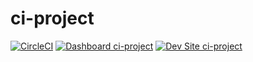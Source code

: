 # ci-project

[![CircleCI](https://circleci.com/gh/carlosnps/ci-project.svg?style=shield)](https://circleci.com/gh/carlosnps/ci-project)
[![Dashboard ci-project](https://img.shields.io/badge/dashboard-ci_project-yellow.svg)](https://dashboard.pantheon.io/sites/f25fa188-adfb-4c8e-b7fb-5fcfeb7d7b28#dev/code)
[![Dev Site ci-project](https://img.shields.io/badge/site-ci_project-blue.svg)](http://dev-ci-project.pantheonsite.io/)